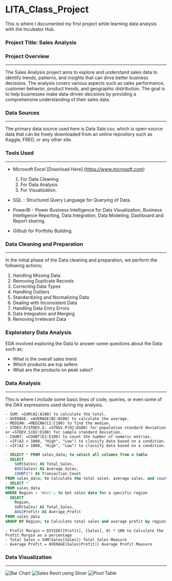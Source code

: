 
# LITA_Class_Project

This is where I documented my first project while learning data analysis with the Incubator Hub.

### Project Title: Sales Analysis

### Project Overview
---
The Sales Analysis project aims to explore and understand sales data to identify trends, patterns, and insights that can drive better business decisions. The analysis covers various aspects such as sales performance, customer behavior, product trends, and geographic distribution. The goal is to help businesses make data-driven decisions by providing a comprehensive understanding of their sales data.

### Data Sources
---
The primary data source used here is Data Sale.csv, which is open-source data that can be freely downloaded from an online repository such as Kaggle, FRED, or any other site.

### Tools Used
---
- Microsoft Excel [Download Here].(https://www.microsoft.com)
    1. For Data Cleaning
    2. For Data Analysis
    3. For Visualization.
      
- SQL - Structured Query Language for Querying of Data.
- PowerBI - Power Business Intelligence for Data Visualization, Business Intelligence Reporting, Data Integration, Data Modeling, Dashboard and Report sharing.
- Github for Portfolio Building.

### Data Cleaning and Preparation
---
In the initial phase of the Data cleaning and preparation, we perform the following actions;
  1. Handling Missing Data
  2. Removing Duplicate Records
  3. Correcting Data Types
  4. Handling Outliers
  5. Standardizing and Normalizing Data
  6. Dealing with Inconsistent Data
  7. Handling Data Entry Errors
  8. Data Integration and Merging
  9. Removing Irrelevant Data

### Exploratory Data Analysis
EDA involved exploring the Data to answer some questions about the Data such as;
- What is the overall sales trend
- Which products are top sellers
- What are the products on peak sales?

### Data Analysis
---
This is where I include some basic lines of code, queries, or even some of the DAX expressions used during my analysis.

```Excel
- SUM: =SUM(A2:A100) to calculate the total.
- AVERAGE: =AVERAGE(B2:B100) to calculate the average.
- MEDIAN: =MEDIAN(C2:C100) to find the median.
- STDEV.P/STDEV.S: =STDEV.P(D2:D100) for population standard deviation or =STDEV.S(D2:D100) for sample standard deviation.
- COUNT: =COUNT(E2:E100) to count the number of numeric entries.
- =IF(A2 > 1000, "High", "Low") to classify data based on a condition.
- =IF(A2 > 1000, "High", "Low") to classify data based on a condition.
```

```SQL
- SELECT * FROM sales_data; to select all columns from a table
- SELECT 
    SUM(Sales) AS Total_Sales,
    AVG(Sales) AS Average_Sales,
    COUNT(*) AS Transaction_Count
FROM sales_data; to Calculate the total sales, average sales, and count of transactions
- SELECT *
FROM sales_data
WHERE Region = 'West'; to Get sales data for a specific region
- SELECT 
    Region, 
    SUM(Sales) AS Total_Sales, 
    AVG(Profit) AS Average_Profit
FROM sales_data
GROUP BY Region; to Calculate total sales and average profit by region
```

```PowerBI
- Profit Margin = DIVIDE([Profit], [Sales], 0) * 100 to Calculate the Profit Margin as a percentage
- Total Sales = SUM(Sales[Sales]) Total Sales Measure
- Average Profit = AVERAGE(Sales[Profit]) Average Profit Measure
```

### Data Visualization
---
![Bar Chart](https://github.com/user-attachments/assets/9b482705-b658-455a-84ae-9b85c7e931f3)
![Sales Reort using Slicer](https://github.com/user-attachments/assets/49633d90-3af0-4827-9218-4e241560ca90)
![Pivot Table](https://github.com/user-attachments/assets/4f6718e0-8740-42f2-89c8-9c24b4f7553d)



